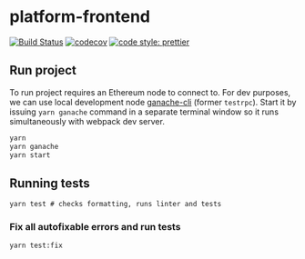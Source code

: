 # platform-frontend

[![Build Status](https://travis-ci.org/Neufund/platform-frontend.svg?branch=master)](https://travis-ci.org/Neufund/platform-frontend)
[![codecov](https://codecov.io/gh/Neufund/platform-frontend/branch/master/graph/badge.svg)](https://codecov.io/gh/Neufund/platform-frontend)
[![code style: prettier](https://img.shields.io/badge/code_style-prettier-ff69b4.svg)](https://github.com/prettier/prettier)

## Run project

To run project requires an Ethereum node to connect to. For dev purposes, we can use local
development node [ganache-cli](https://github.com/trufflesuite/ganache-cli) (former `testrpc`).
Start it by issuing `yarn ganache` command in a separate terminal window so it runs simultaneously
with webpack dev server.

```sh
yarn
yarn ganache
yarn start
```

## Running tests

```
yarn test # checks formatting, runs linter and tests
```

### Fix all autofixable errors and run tests

```
yarn test:fix
```
